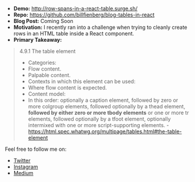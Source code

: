 * **Demo:** http://row-spans-in-a-react-table.surge.sh/
* **Repo:** https://github.com/billfienberg/blog-tables-in-react
* **Blog Post:** Coming Soon
* **Motivation:** I recently ran into a challenge when trying to cleanly create rows in an HTML table inside a React component.
* **Primary Takeaway:**

>4.9.1 The table element
>* Categories:
> * Flow content.
> * Palpable content.
>* Contexts in which this element can be used:
> * Where flow content is expected.
>* Content model:
> * In this order: optionally a caption element, followed by zero or more colgroup elements, followed optionally by a thead element, **followed by either zero or more tbody elements** or one or more tr elements, followed optionally by a tfoot element, optionally intermixed with one or more script-supporting elements. - https://html.spec.whatwg.org/multipage/tables.html#the-table-element

Feel free to follow me on:
* [Twitter](https://twitter.com/billfienberg)
* [Instagram](http://instagram.com/billfienberg)
* [Medium](http://medium.com/@BillFienberg/)
